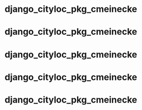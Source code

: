 # django_cityloc_pkg_cmeinecke
# django_cityloc_pkg_cmeinecke
# django_cityloc_pkg_cmeinecke
# django_cityloc_pkg_cmeinecke
# django_cityloc_pkg_cmeinecke
